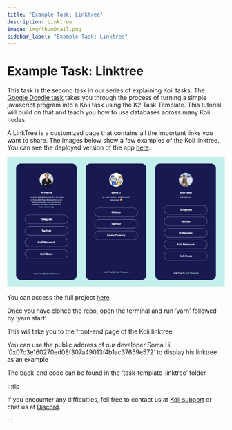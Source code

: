 ```yaml
---
title: "Example Task: Linktree"
description: Linktree
image: img/thumbnail.png
sidebar_label: "Example Task: Linktree"
---
```


# Example Task: Linktree

This task is the second task in our series of explaining Koii tasks. The [Google Doodle task](/develop/microservices-and-tasks/google-doodle-task/) takes you through the process of turning a simple javascript program into a Koii task using the K2 Task Template. This tutorial will build on that and teach you how to use databases across many Koii nodes.

A LinkTree is a customized page that contains all the important links you want to share. The images below show a few examples of the Koii linktree. You can see the deployed version of the app <a href="https://linktree.koii.network" target="_blank">here</a>.

![Linktree](../img/linktree.png)

You can access the full project <a href="https://github.com/koii-network/linktree-app" target="_blank">here</a>

Once you have cloned the repo, open the terminal and run ‘yarn’ followed by ‘yarn start’

This will take you to the front-end page of the Koii linktree

You can use the public address of our developer Soma Li ‘0x07c3e160270ed08f307a49013f4b1ac37659e572’ to display his linktree as an example

The back-end code can be found in the ‘task-template-linktree’ folder


:::tip

If you encounter any difficulties, fell free to contact us at [Koii support](https://share.hsforms.com/1Nmy8p6zWSN2J2skJn5EcOQc20dg) or chat us at [Discord](https://discord.com/invite/koii).

:::

